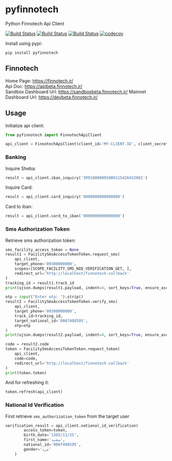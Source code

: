 # pyfinnotech

Python Finnotech Api Client

[![Build Status](https://travis-ci.org/mahdi13/pyfinnotech.svg?branch=master)](https://travis-ci.org/mahdi13/pyfinnotech)
[![Build Status](https://badge.fury.io/py/pyfinnotech.svg)](https://pypi.org/project/pyfinnotech/)
[![Build Status](https://pypip.in/d/pyfinnotech/badge.png)](https://pypi.org/project/pyfinnotech/)
[![codecov](https://codecov.io/gh/mahdi13/pyfinnotech/branch/master/graph/badge.svg)](https://codecov.io/gh/mahdi13/pyfinnotech)


Install using pypi:
```shell script
pip install pyfinnotech
```

## Finnotech
Home Page: https://finnotech.ir/  
Api Doc: https://apibeta.finnotech.ir/  
Sandbox Dashboard Url: https://sandboxbeta.finnotech.ir/
Mainnet Dashboard Url: https://devbeta.finnotech.ir/

## Usage
Initialize api client:
```python
from pyfinnotech import FinnotechApiClient

api_client = FinnotechApiClient(client_id='MY-CLIENT-ID', client_secret='MY-CLIENT-SECRET', client_national_id='0067408595')
```

### Banking
Inquire Sheba:
```python
result = api_client.iban_inquiry('IR910800005000115426432001')
```

Inquire Card:
```python
result = api_client.card_inquiry('0000000000000000')
```

Card to iban:
```python
result = api_client.card_to_iban('0000000000000000')
```

### Sms Authorization Token

Retrieve sms authorization token:
```python
sms_facility_access_token = None
result1 = FacilitySmsAccessTokenToken.request_sms(
    api_client,
    target_phone='09300000000',
    scopes=[SCOPE_FACILITY_SMS_NID_VERIFICATION_GET, ],
    redirect_url='http://localhost/finnotech-callback'
)
tracking_id = result1.track_id
print(ujson.dumps(result1.payload, indent=4, sort_keys=True, ensure_ascii=False))

otp = input("Enter otp: ").strip()
result2 = FacilitySmsAccessTokenToken.verify_sms(
    api_client,
    target_phone='09300000000',
    track_id=tracking_id,
    target_national_id='0067408595',
    otp=otp
)
print(ujson.dumps(result2.payload, indent=4, sort_keys=True, ensure_ascii=False))

code = result2.code
token = FacilitySmsAccessTokenToken.request_token(
    api_client,
    code=code,
    redirect_url='http://localhost/finnotech-callback'
)
print(token.token)
```

And for refreshing it:
```python
token.refresh(api_client)
```


### National Id Verification
First retrieve `sms_authorization_token` from the target user
```python
verification_result = api_client.national_id_verification(
        access_token=token,
        birth_date='1365/11/25',
        first_name='سعید',
        national_id='0067408595',
        gender='مرد'
    )
```
